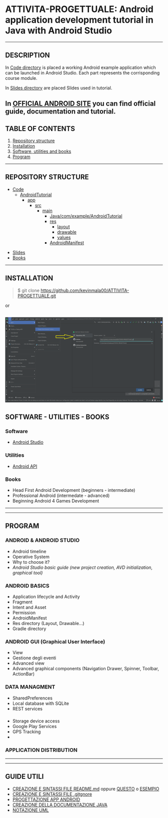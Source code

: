 # ATTIVITA-PROGETTUALE: Android application development tutorial in Java with Android Studio
---

## DESCRIPTION
In [Code directory](/Code) is placed a working Android example application which can be launched in Android Studio. Each part represents the corrisponding course module.

In [Slides directory](/Slides) are placed Slides used in tutorial.

In [OFFICIAL ANDROID SITE](https://developer.android.com/) you can find official guide, documentation and tutorial.
---

## TABLE OF CONTENTS
1. [Repository structure](#repository-structure)
2. [Installation](#installation)
3. [Software, utilities and books](#software---utilities---books)
4. [Program](#program)
---

## REPOSITORY STRUCTURE
* [Code](/Code)
  * [AndroidTutorial](/Code/AndroidTutorial)
    * [app](/Code/AndroidTutorial/app)
      * [src](/Code/AndroidTutorial/app/src)
        * [main](/Code/AndroidTutorial/app/src/main)
          * [Java/com/example/AndroidTutorial](/Code/AndroidTutorial/app/src/main/java/com/example/androidtutorial/)
          * [res](/Code/AndroidTutorial/app/src/main/res)
             * [layout](/Code/AndroidTutorial/app/src/main/res/layout)
             * [drawable](/Code/AndroidTutorial/app/src/main/res/drawable)
             * [values](/Code/AndroidTutorial/app/src/main/res/values)
          * [AndroidManifest](/Code/AndroidTutorial/app/src/main/AndroidManifest.xml)
- [Slides](/Slides)
- [Books](/Books)
---

## INSTALLATION
> $ git clone https://github.com/kevinmala00/ATTIVITA-PROGETTUALE.git

or

![Import from VSC in AndroidStudio](/Altro/ImportFromVsc.png)
---

## SOFTWARE - UTILITIES - BOOKS
### Software 
* [Android Studio](https://developer.android.com/studio)

### Utilities
* [Android API](https://developer.android.com/reference)

### Books
- Head First Android Development (beginners - intermediate)
- Professional Android (intermedate - advanced)
- Beginning Android 4 Games Development 
---
---

## PROGRAM
### ANDROID & ANDROID STUDIO
* Android timeline
* Operative System
* Why to choose it?
* *Android Studio basic guide (new project creation, AVD initialization, graphical tool)*
### ANDROID BASICS
* Application lifecycle and Activity
* Fragment
* Intent and Asset
* Permission
* AndroidManifest
* Res directory (Layout, Drawable...)
* Gradle directory
### ANDROID GUI (Graphical User Interface)
* View
* Gestione degli eventi
* Advanced view
* Advanced graphical components (Navigation Drawer, Spinner, Toolbar, ActionBar)
### DATA MANAGMENT
* SharedPreferences
* Local database with SQLite
* REST services
### 
* Storage device access
* Google Play Services
* GPS Tracking
* 

### APPLICATION DISTRIBUTION
---
---

## GUIDE UTILI
* [CREAZIONE E SINTASSI FILE README.md](https://www.ionos.it/digitalguide/siti-web/programmazione-del-sito-web/markdown/) oppure [QUESTO](https://www.ionos.it/digitalguide/siti-web/programmazione-del-sito-web/file-readme/) o [ESEMPIO](https://github.com/italia/readme-starterkit)
* [CREAZIONE E SINTASSI FILE .gitgnore](https://git-scm.com/docs/gitignore#_pattern_format)
* [PROGETTAZIONE APP ANDROID](https://www.html.it/guide/guida-android/)
* [CREAZIONE DELLA DOCUMENTAZIONE JAVA](https://person.dibris.unige.it/magillo-paola/P2_SMID04/lez11.html)
* [NOTAZIONE UML](https://www.tutorialspoint.com/uml/uml_basic_notations.htm)
